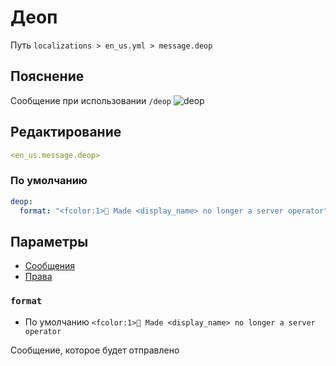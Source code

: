 # Деоп
Путь `localizations > en_us.yml > message.deop`

## Пояснение
Сообщение при использовании `/deop`
![deop](/deop.png)

## Редактирование
```yaml
<en_us.message.deop>
```

### По умолчанию
```yaml
deop:
  format: "<fcolor:1>🤖 Made <display_name> no longer a server operator"
```

## Параметры

- [Сообщения](/ru/message/deop/)
- [Права](/ru/permission/message/deop/)

### `format`
- По умолчанию `<fcolor:1>🤖 Made <display_name> no longer a server operator`

Сообщение, которое будет отправлено